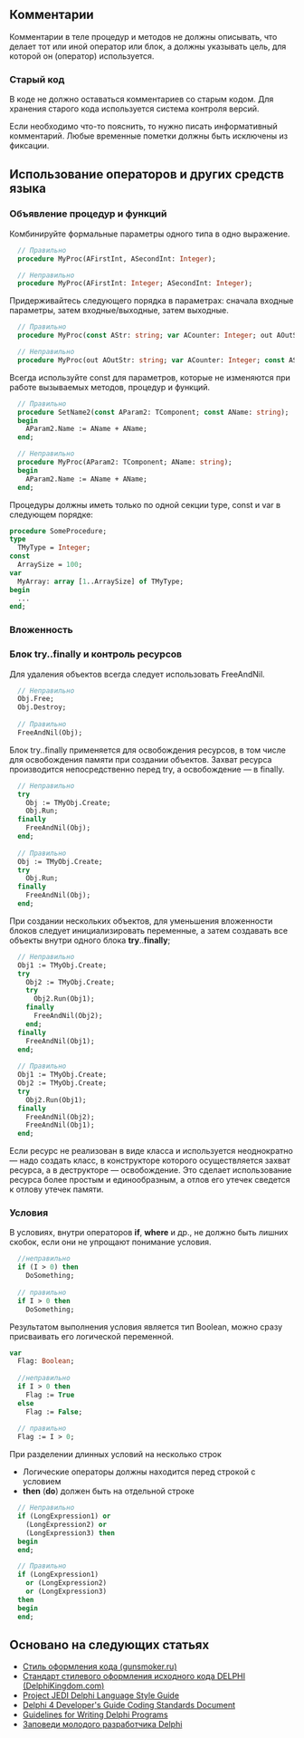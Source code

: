 
## Комментарии

Комментарии в теле процедур и методов не должны описывать, что делает тот или иной оператор или блок, а должны указывать цель, для которой он (оператор) используется.


### Старый код

В коде не должно оставаться комментариев со старым кодом. Для хранения старого кода используется система контроля версий. 

Если необходимо что-то пояснить, то нужно писать информативный комментарий. Любые временные пометки должны быть исключены из фиксации.

## Использование операторов и других средств языка

### Объявление процедур и функций

Комбинируйте формальные параметры одного типа в одно выражение.

```pascal
  // Правильно
  procedure MyProc(AFirstInt, ASecondInt: Integer);

  // Неправильно
  procedure MyProc(AFirstInt: Integer; ASecondInt: Integer);
```

Придерживайтесь следующего порядка в параметрах: сначала входные параметры, затем входные/выходные, затем выходные.

```pascal
  // Правильно
  procedure MyProc(const AStr: string; var ACounter: Integer; out AOutStr: string);

  // Неправильно
  procedure MyProc(out AOutStr: string; var ACounter: Integer; const AStr: string);
```

Всегда используйте const для параметров, которые не изменяются при работе вызываемых методов, процедур и функций.

```pascal
  // Правильно
  procedure SetName2(const AParam2: TComponent; const AName: string);
  begin
    AParam2.Name := AName + AName;
  end;

  // Неправильно
  procedure MyProc(AParam2: TComponent; AName: string);
  begin
    AParam2.Name := AName + AName;
  end;  
```

Процедуры должны иметь только по одной секции type, const и var в следующем порядке:

```pascal
procedure SomeProcedure;
type
  TMyType = Integer;
const
  ArraySize = 100;
var
  MyArray: array [1..ArraySize] of TMyType;
begin
  ...
end;
```

### Вложенность

### Блок try..finally и контроль ресурсов

Для удаления объектов всегда следует использовать FreeAndNil.

```pascal
  // Неправильно
  Obj.Free;
  Obj.Destroy;
  
  // Правильно
  FreeAndNil(Obj);  
```

Блок try..finally применяется для освобождения ресурсов, в том числе для освобождения памяти при создании объектов. Захват ресурса производится непосредственно перед try, а освобождение — в finally.

```pascal
  // Неправильно
  try
    Obj := TMyObj.Create;
	Obj.Run;
  finally 
    FreeAndNil(Obj);
  end;
    
  // Правильно 
  Obj := TMyObj.Create;
  try
    Obj.Run;
  finally 
    FreeAndNil(Obj);
  end;
```

При создании нескольких объектов, для уменьшения вложенности блоков следует инициализировать переменные, а затем создавать все объекты внутри одного блока **try**..**finally**;

```pascal
  // Неправильно
  Obj1 := TMyObj.Create;
  try    
    Obj2 := TMyObj.Create;
	try
      Obj2.Run(Obj1);
	finally
	  FreeAndNil(Obj2);
	end;
  finally
    FreeAndNil(Obj1);
  end;
  
  // Правильно
  Obj1 := TMyObj.Create;
  Obj2 := TMyObj.Create;
  try
    Obj2.Run(Obj1);
  finally
    FreeAndNil(Obj2);
    FreeAndNil(Obj1);
  end;
```

Если ресурс не реализован в виде класса и используется неоднократно — надо создать класс, в конструкторе которого осуществляется захват ресурса, а в деструкторе — освобождение. Это сделает использование ресурса более простым и единообразным, а отлов его утечек сведется к отлову утечек памяти.

### Условия

В условиях, внутри операторов **if**, **where** и др., не должно быть лишних скобок, если они не упрощают понимание условия.

```pascal
  //неправильно
  if (I > 0) then
    DoSomething;
 
  // правильно  
  if I > 0 then 
    DoSomething;
```

Результатом выполнения условия является тип Boolean, можно сразу присваивать его логической переменной.

```pascal
var
  Flag: Boolean;
  
  //неправильно
  if I > 0 then
    Flag := True
  else
    Flag := False;  
 
  // правильно  
  Flag := I > 0;
```

При разделении длинных условий на несколько строк
  * Логические операторы должны находится перед строкой с условием
  * **then** (**do**) должен быть на отдельной строке  

```pascal
  // Неправильно
  if (LongExpression1) or 
    (LongExpression2) or 
    (LongExpression3) then 
  begin
  end;  

  // Правильно	
  if (LongExpression1) 
    or (LongExpression2) 
    or (LongExpression3) 
  then 
  begin
  end;
```

## Основано на следующих статьях

  * [Стиль оформления кода (gunsmoker.ru)](http://www.gunsmoker.ru/2010/07/blog-post.html)
  * [Стандарт стилевого оформления исходного кода DELPHI (DelphiKingdom.com)](http://www.delphikingdom.com/asp/viewitem.asp?catalogid=802)
  * [Project JEDI Delphi Language Style Guide](http://wiki.delphi-jedi.org/index.php?title=Style_Guide)
  * [Delphi 4 Developer's Guide Coding Standards Document](http://www.econos.de/delphi/cs.html)
  * [Guidelines for Writing Delphi Programs](http://mc-computing.com/languages/Delphi/Style_Guides.html)
  * [Заповеди молодого разработчика Delphi](http://habrahabr.ru/post/104377/)

  
  